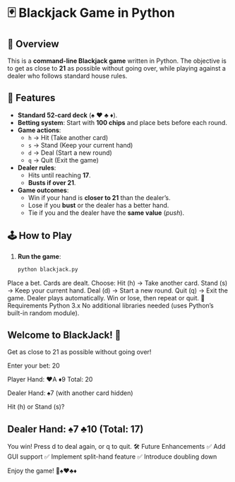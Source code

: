 # 🃏 Blackjack Game in Python

## 🎯 Overview
This is a **command-line Blackjack game** written in Python. The objective is to get as close to **21** as possible without going over, while playing against a dealer who follows standard house rules.

## 🚀 Features
- **Standard 52-card deck** (♠ ♥ ♣ ♦).
- **Betting system**: Start with **100 chips** and place bets before each round.
- **Game actions**:
  - `h` → Hit (Take another card)
  - `s` → Stand (Keep your current hand)
  - `d` → Deal (Start a new round)
  - `q` → Quit (Exit the game)
- **Dealer rules**:
  - Hits until reaching **17**.
  - **Busts if over 21**.
- **Game outcomes**:
  - Win if your hand is **closer to 21** than the dealer’s.
  - Lose if you **bust** or the dealer has a better hand.
  - Tie if you and the dealer have the **same value** (*push*).

## 🕹️ How to Play
1. **Run the game**:
   ```bash
   python blackjack.py
Place a bet.
Cards are dealt. Choose:
Hit (h) → Take another card.
Stand (s) → Keep your current hand.
Deal (d) → Start a new round.
Quit (q) → Exit the game.
Dealer plays automatically.
Win or lose, then repeat or quit.
🔧 Requirements
Python 3.x
No additional libraries needed (uses Python’s built-in random module).

## Welcome to BlackJack! 🎲
Get as close to 21 as possible without going over!

Enter your bet: 20

Player Hand: ♥A ♦9
Total: 20

Dealer Hand: ♠7 (with another card hidden)

Hit (h) or Stand (s)?

## Dealer Hand: ♠7 ♣10  (Total: 17)
You win! Press d to deal again, or q to quit.
🛠️ Future Enhancements
✅ Add GUI support
✅ Implement split-hand feature
✅ Introduce doubling down

Enjoy the game! 🚀♠️♥️♣️♦️

